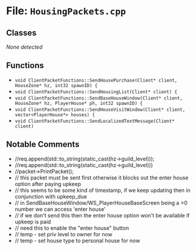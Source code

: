 # File: `HousingPackets.cpp`

## Classes

_None detected_

## Functions

- `void ClientPacketFunctions::SendHousePurchase(Client* client, HouseZone* hz, int32 spawnID) {`
- `void ClientPacketFunctions::SendHousingList(Client* client) {`
- `void ClientPacketFunctions::SendBaseHouseWindow(Client* client, HouseZone* hz, PlayerHouse* ph, int32 spawnID) {`
- `void ClientPacketFunctions::SendHouseVisitWindow(Client* client, vector<PlayerHouse*> houses) {`
- `void ClientPacketFunctions::SendLocalizedTextMessage(Client* client)`

## Notable Comments

- //req.append(std::to_string(static_cast<long long>(hz->guild_level)));
- //req.append(std::to_string(static_cast<long long>(hz->guild_level)))
- //packet->PrintPacket();
- // this packet must be sent first otherwise it blocks out the enter house option after paying upkeep
- // this seems to be some kind of timestamp, if we keep updating then in conjunction with upkeep_due
- // in SendBaseHouseWindow/WS_PlayerHouseBaseScreen being a >0 number we can access 'enter house'
- // if we don't send this then the enter house option won't be available if upkeep is paid
- // need this to enable the "enter house" button
- // temp - set priv level to owner for now
- // temp - set house type to personal house for now
